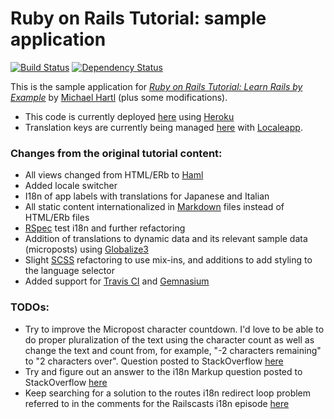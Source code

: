 # Ruby on Rails Tutorial: sample application 
[![Build Status](https://secure.travis-ci.org/paulfioravanti/sample_app.png)](http://travis-ci.org/paulfioravanti/sample_app) [![Dependency Status](https://gemnasium.com/paulfioravanti/sample_app.png?travis)](https://gemnasium.com/paulfioravanti/sample_app)

This is the sample application for
[*Ruby on Rails Tutorial: Learn Rails by Example*](http://railstutorial.org/)
by [Michael Hartl](http://michaelhartl.com) (plus some modifications).

- This code is currently deployed [here](https://pf-sampleapp.herokuapp.com) using [Heroku](http://www.heroku.com/)
- Translation keys are currently being managed [here](http://www.localeapp.com/projects/1043) with [Localeapp](http://www.localeapp.com/).

### Changes from the original tutorial content:
- All views changed from HTML/ERb to [Haml](http://haml-lang.com/)
- Added locale switcher
- I18n of app labels with translations for Japanese and Italian
- All static content internationalized in [Markdown](http://daringfireball.net/projects/markdown/) files instead of HTML/ERb files
- [RSpec](http://rspec.info/) test i18n and further refactoring
- Addition of translations to dynamic data and its relevant sample data (microposts) using [Globalize3](https://github.com/svenfuchs/globalize3)
- Slight [SCSS](http://sass-lang.com/) refactoring to use mix-ins, and additions to add styling to the language selector
- Added support for [Travis CI](http://travis-ci.org/) and [Gemnasium](https://gemnasium.com/)

### **TODO**s:
- Try to improve the Micropost character countdown.  I'd love to be able to do proper pluralization of the text using the character count as well as change the text and count from, for example, "-2 characters remaining" to "2 characters over".  Question posted to StackOverflow [here](http://stackoverflow.com/questions/10955850/micropost-character-countdown-rails-tutorial-2nd-ed-chapter-10-exercise-7)
- Try and figure out an answer to the i18n Markup question posted to StackOverflow [here](http://stackoverflow.com/questions/10233686/i18n-markdown-files-in-rails-3-views)
- Keep searching for a solution to the routes i18n redirect loop problem referred to in the comments for the Railscasts i18n episode [here](http://railscasts.com/episodes/138-i18n-revised?view=comments)